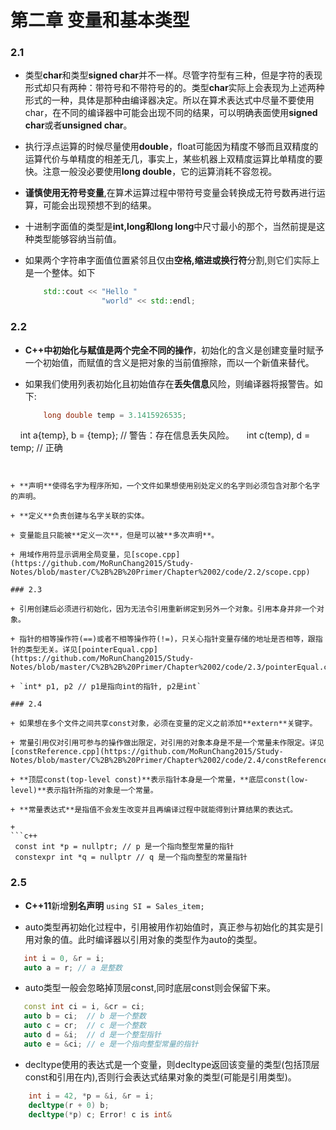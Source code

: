 # 第二章 变量和基本类型

### 2.1

+ 类型**char**和类型**signed char**并不一样。尽管字符型有三种，但是字符的表现形式却只有两种：带符号和不带符号的的。类型**char**实际上会表现为上述两种形式的一种，具体是那种由编译器决定。所以在算术表达式中尽量不要使用char，在不同的编译器中可能会出现不同的结果，可以明确表面使用**signed char**或者**unsigned char**。

+ 执行浮点运算的时候尽量使用**double**，float可能因为精度不够而且双精度的运算代价与单精度的相差无几，事实上，某些机器上双精度运算比单精度的要快。注意一般没必要使用**long double**，它的运算消耗不容忽视。

+ **谨慎使用无符号变量**,在算术运算过程中带符号变量会转换成无符号数再进行运算，可能会出现预想不到的结果。

+ 十进制字面值的类型是**int,long和long long**中尺寸最小的那个，当然前提是这种类型能够容纳当前值。

+ 如果两个字符串字面值位置紧邻且仅由**空格,缩进或换行符**分割,则它们实际上是一个整体。如下

  ```c++
      std::cout << "Hello "
                   "world" << std::endl;
  ```
  
### 2.2

+ **C++中初始化与赋值是两个完全不同的操作**，初始化的含义是创建变量时赋予一个初始值，而赋值的含义是把对象的当前值擦除，而以一个新值来替代。


+ 如果我们使用列表初始化且初始值存在**丢失信息**风险，则编译器将报警告。如下:

  ```c++
      long double temp = 3.1415926535;
      int a{temp}, b = {temp};  // 警告：存在信息丢失风险。
      int c(temp), d = temp;    // 正确
  ```
  

+ **声明**使得名字为程序所知，一个文件如果想使用别处定义的名字则必须包含对那个名字的声明。
 
+ **定义**负责创建与名字关联的实体。
 
+ 变量能且只能被**定义一次**，但是可以被**多次声明**。
 
+ 用域作用符显示调用全局变量，见[scope.cpp](https://github.com/MoRunChang2015/Study-Notes/blob/master/C%2B%2B%20Primer/Chapter%2002/code/2.2/scope.cpp)

### 2.3

+ 引用创建后必须进行初始化，因为无法令引用重新绑定到另外一个对象。引用本身并非一个对象。

+ 指针的相等操作符(==)或者不相等操作符(!=)，只关心指针变量存储的地址是否相等，跟指针的类型无关。详见[pointerEqual.cpp](https://github.com/MoRunChang2015/Study-Notes/blob/master/C%2B%2B%20Primer/Chapter%2002/code/2.3/pointerEqual.cpp)

+ `int* p1, p2 // p1是指向int的指针, p2是int`

### 2.4

+ 如果想在多个文件之间共享const对象，必须在变量的定义之前添加**extern**关键字。

+ 常量引用仅对引用可参与的操作做出限定，对引用的对象本身是不是一个常量未作限定。详见[constReference.cpp](https://github.com/MoRunChang2015/Study-Notes/blob/master/C%2B%2B%20Primer/Chapter%2002/code/2.4/constReference.cpp)

+ **顶层const(top-level const)**表示指针本身是一个常量，**底层const(low-level)**表示指针所指的对象是一个常量。

+ **常量表达式**是指值不会发生改变并且再编译过程中就能得到计算结果的表达式。

+ 
```c++
  const int *p = nullptr; // p 是一个指向整型常量的指针
  constexpr int *q = nullptr // q 是一个指向整型的常量指针
  ```
  
### 2.5

+ **C++11**新增**别名声明**
  `using SI = Sales_item;`
  
+ auto类型再初始化过程中，引用被用作初始值时，真正参与初始化的其实是引用对象的值。此时编译器以引用对象的类型作为auto的类型。
```c++
   int i = 0, &r = i;
   auto a = r; // a 是整数
```

+ auto类型一般会忽略掉顶层const,同时底层const则会保留下来。
```c++
   const int ci = i, &cr = ci;
   auto b = ci;  // b 是一个整数
   auto c = cr;  // c 是一个整数
   auto d = &i;  // d 是一个整型指针
   auto e = &ci; // e 是一个指向整型常量的指针
```

+ decltype使用的表达式是一个变量，则decltype返回该变量的类型(包括顶层const和引用在内),否则行会表达式结果对象的类型(可能是引用类型)。
```c++
    int i = 42, *p = &i, &r = i;
    decltype(r + 0) b;
    decltype(*p) c; Error! c is int&
```
